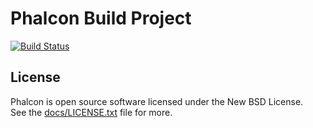 # Phalcon Build Project

[![Build Status](https://travis-ci.org/phalcongelist/packagecloud.svg?branch=master)](https://travis-ci.org/phalcongelist/packagecloud)

## License

Phalcon is open source software licensed under the New BSD License.<br>See the [docs/LICENSE.txt][:docs:] file for more.

[:docs:]: https://github.com/phalcongelist/packagecloud/blob/master/docs/LICENSE.txt
